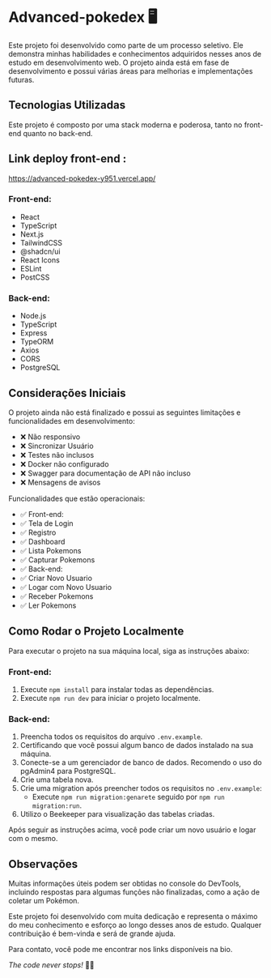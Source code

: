 # Advanced-pokedex 🖥️

Este projeto foi desenvolvido como parte de um processo seletivo. Ele demonstra minhas habilidades e conhecimentos adquiridos nesses anos de estudo em desenvolvimento web. O projeto ainda está em fase de desenvolvimento e possui várias áreas para melhorias e implementações futuras.

## Tecnologias Utilizadas

Este projeto é composto por uma stack moderna e poderosa, tanto no front-end quanto no back-end.

## Link deploy front-end :
https://advanced-pokedex-y951.vercel.app/

### Front-end:

- React
- TypeScript
- Next.js
- TailwindCSS
- @shadcn/ui
- React Icons
- ESLint
- PostCSS

### Back-end:

- Node.js
- TypeScript
- Express
- TypeORM
- Axios
- CORS
- PostgreSQL

## Considerações Iniciais

O projeto ainda não está finalizado e possui as seguintes limitações e funcionalidades em desenvolvimento:

- ❌ Não responsivo
- ❌ Sincronizar Usuário 
- ❌ Testes não inclusos
- ❌ Docker não configurado
- ❌ Swagger para documentação de API não incluso
- ❌ Mensagens de avisos

Funcionalidades que estão operacionais:

- ✅ Front-end:
- ✅ Tela de Login
- ✅ Registro
- ✅ Dashboard
- ✅ Lista Pokemons
- ✅ Capturar Pokemons
- ✅ Back-end:
- ✅ Criar Novo Usuario
- ✅ Logar com Novo Usuario
- ✅ Receber Pokemons
- ✅ Ler Pokemons

## Como Rodar o Projeto Localmente

Para executar o projeto na sua máquina local, siga as instruções abaixo:

### Front-end:

1. Execute `npm install` para instalar todas as dependências.
2. Execute `npm run dev` para iniciar o projeto localmente.

### Back-end:

1. Preencha todos os requisitos do arquivo `.env.example`.
2. Certificando que você possui algum banco de dados instalado na sua máquina.
3. Conecte-se a um gerenciador de banco de dados. Recomendo o uso do pgAdmin4 para PostgreSQL.
4. Crie uma tabela nova.
5. Crie uma migration após preencher todos os requisitos no `.env.example`:
   - Execute `npm run migration:genarete` seguido por `npm run migration:run`.
6. Utilizo o Beekeeper para visualização das tabelas criadas.

Após seguir as instruções acima, você pode criar um novo usuário e logar com o mesmo.

## Observações

Muitas informações úteis podem ser obtidas no console do DevTools, incluindo respostas para algumas funções não finalizadas, como a ação de coletar um Pokémon.

Este projeto foi desenvolvido com muita dedicação e representa o máximo do meu conhecimento e esforço ao longo desses anos de estudo. Qualquer contribuição é bem-vinda e será de grande ajuda.

Para contato, você pode me encontrar nos links disponíveis na bio.

*The code never stops!* 👨‍💻
